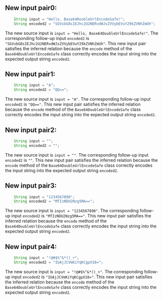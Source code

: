 ## New input pair0:
```java
    String input = "Hello, Base64DoubleUrlEncodeSafe!";
    String encoded2 = "SGVsbG8sIEJhc2U2NERvdWJsZVVybEVuY29kZVNhZmUh";
```
The new source input is `input = "Hello, Base64DoubleUrlEncodeSafe!"`. The corresponding follow-up input `encoded2` is `"SGVsbG8sIEJhc2U2NERvdWJsZVVybEVuY29kZVNhZmUh"`. This new input pair satisfies the inferred relation because the `encode` method of the `Base64DoubleUrlEncodeSafe` class correctly encodes the input string into the expected output string `encoded2`.

## New input pair1:
```java
    String input = "A";
    String encoded2 = "QQ==";
```
The new source input is `input = "A"`. The corresponding follow-up input `encoded2` is `"QQ=="`. This new input pair satisfies the inferred relation because the `encode` method of the `Base64DoubleUrlEncodeSafe` class correctly encodes the input string into the expected output string `encoded2`.

## New input pair2:
```java
    String input = "";
    String encoded2 = "";
```
The new source input is `input = ""`. The corresponding follow-up input `encoded2` is `""`. This new input pair satisfies the inferred relation because the `encode` method of the `Base64DoubleUrlEncodeSafe` class correctly encodes the input string into the expected output string `encoded2`.

## New input pair3:
```java
    String input = "1234567890";
    String encoded2 = "MTIzNDU2Nzg5MA==";
```
The new source input is `input = "1234567890"`. The corresponding follow-up input `encoded2` is `"MTIzNDU2Nzg5MA=="`. This new input pair satisfies the inferred relation because the `encode` method of the `Base64DoubleUrlEncodeSafe` class correctly encodes the input string into the expected output string `encoded2`.

## New input pair4:
```java
    String input = "!@#$%^&*()_+";
    String encoded2 = "IUAjJCVmKiYqKCgpX18=";
```
The new source input is `input = "!@#$%^&*()_+"`. The corresponding follow-up input `encoded2` is `"IUAjJCVmKiYqKCgpX18="`. This new input pair satisfies the inferred relation because the `encode` method of the `Base64DoubleUrlEncodeSafe` class correctly encodes the input string into the expected output string `encoded2`.
